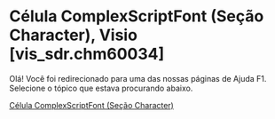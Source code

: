 
# Célula ComplexScriptFont (Seção Character), Visio [vis_sdr.chm60034]

Olá! Você foi redirecionado para uma das nossas páginas de Ajuda F1. Selecione o tópico que estava procurando abaixo.

[Célula ComplexScriptFont (Seção Character)](http://msdn.microsoft.com/library/e1cf9e97-101b-384f-65fe-0169c89dfccc%28Office.15%29.aspx)
